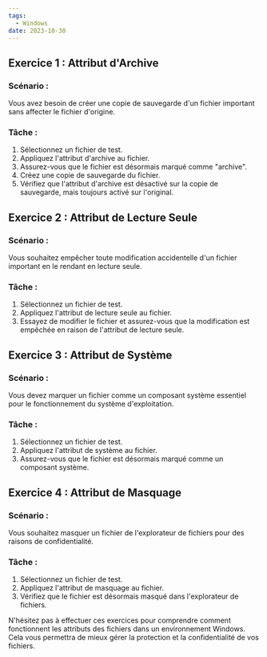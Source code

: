 ```yaml
---
tags:
  - Windows
date: 2023-10-30
---
```


## Exercice 1 : Attribut d'Archive

### Scénario :
Vous avez besoin de créer une copie de sauvegarde d'un fichier important sans affecter le fichier d'origine.

### Tâche :
1. Sélectionnez un fichier de test.
2. Appliquez l'attribut d'archive au fichier.
3. Assurez-vous que le fichier est désormais marqué comme "archive".
4. Créez une copie de sauvegarde du fichier.
5. Vérifiez que l'attribut d'archive est désactivé sur la copie de sauvegarde, mais toujours activé sur l'original.

## Exercice 2 : Attribut de Lecture Seule

### Scénario :
Vous souhaitez empêcher toute modification accidentelle d'un fichier important en le rendant en lecture seule.

### Tâche :
1. Sélectionnez un fichier de test.
2. Appliquez l'attribut de lecture seule au fichier.
3. Essayez de modifier le fichier et assurez-vous que la modification est empêchée en raison de l'attribut de lecture seule.

## Exercice 3 : Attribut de Système

### Scénario :
Vous devez marquer un fichier comme un composant système essentiel pour le fonctionnement du système d'exploitation.

### Tâche :
1. Sélectionnez un fichier de test.
2. Appliquez l'attribut de système au fichier.
3. Assurez-vous que le fichier est désormais marqué comme un composant système.

## Exercice 4 : Attribut de Masquage

### Scénario :
Vous souhaitez masquer un fichier de l'explorateur de fichiers pour des raisons de confidentialité.

### Tâche :
1. Sélectionnez un fichier de test.
2. Appliquez l'attribut de masquage au fichier.
3. Vérifiez que le fichier est désormais masqué dans l'explorateur de fichiers.

N'hésitez pas à effectuer ces exercices pour comprendre comment fonctionnent les attributs des fichiers dans un environnement Windows. Cela vous permettra de mieux gérer la protection et la confidentialité de vos fichiers.

